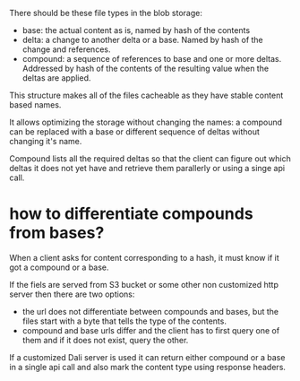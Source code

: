 There should be these file types in the blob storage:

- base: the actual content as is, named by hash of the contents
- delta: a change to another delta or a base. Named by hash of the change and references.
- compound: a sequence of references to base and one or more deltas. Addressed by hash of the contents of the resulting value when the deltas are applied.

This structure makes all of the files cacheable as they have stable content based names.

It allows optimizing the storage without changing the names: a compound can be replaced with a base or different sequence of deltas without changing it's name.

Compound lists all the required deltas so that the client can figure out which deltas it does not yet have and retrieve them parallerly or using a singe api call.

# how to differentiate compounds from bases?

When a client asks for content corresponding to a hash, it must know if it got a compound or a base.

If the fiels are served from S3 bucket or some other non customized http server then there are two options:
- the url does not differentiate between compounds and bases, but the files start with a byte that tells the type of the contents.
- compound and base urls differ and the client has to first query one of them and if it does not exist, query the other.

If a customized Dali server is used it can return either compound or a base in a single api call and also mark the content type using response headers.